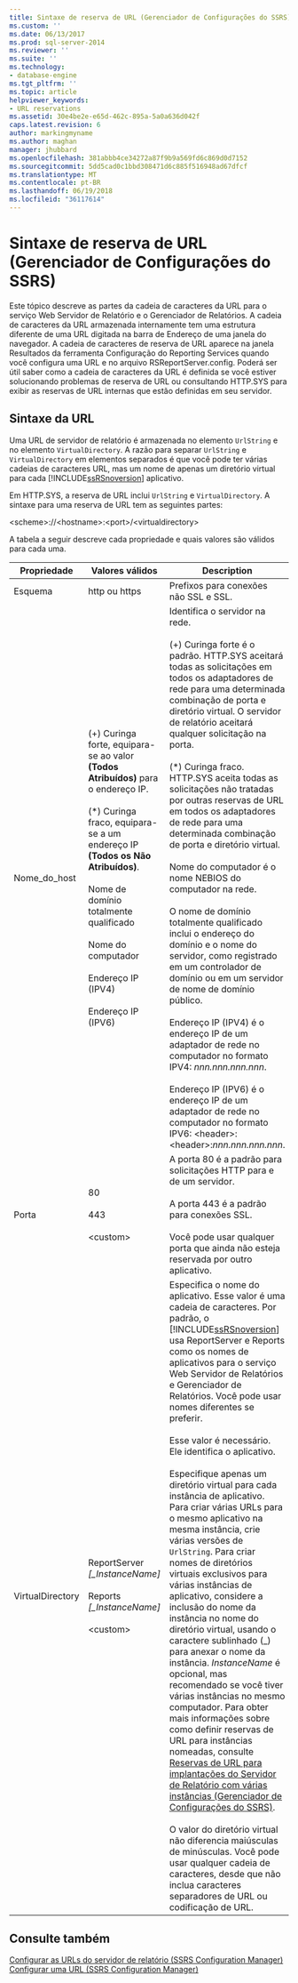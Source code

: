 ```yaml
---
title: Sintaxe de reserva de URL (Gerenciador de Configurações do SSRS) | Microsoft Docs
ms.custom: ''
ms.date: 06/13/2017
ms.prod: sql-server-2014
ms.reviewer: ''
ms.suite: ''
ms.technology:
- database-engine
ms.tgt_pltfrm: ''
ms.topic: article
helpviewer_keywords:
- URL reservations
ms.assetid: 30e4be2e-e65d-462c-895a-5a0a636d042f
caps.latest.revision: 6
author: markingmyname
ms.author: maghan
manager: jhubbard
ms.openlocfilehash: 381abbb4ce34272a87f9b9a569fd6c869d0d7152
ms.sourcegitcommit: 5dd5cad0c1bbd308471d6c885f516948ad67dfcf
ms.translationtype: MT
ms.contentlocale: pt-BR
ms.lasthandoff: 06/19/2018
ms.locfileid: "36117614"
---
```

# <a name="url-reservation-syntax--ssrs-configuration-manager"></a>Sintaxe de reserva de URL (Gerenciador de Configurações do SSRS)
  Este tópico descreve as partes da cadeia de caracteres da URL para o serviço Web Servidor de Relatório e o Gerenciador de Relatórios. A cadeia de caracteres da URL armazenada internamente tem uma estrutura diferente de uma URL digitada na barra de Endereço de uma janela do navegador. A cadeia de caracteres de reserva de URL aparece na janela Resultados da ferramenta Configuração do Reporting Services quando você configura uma URL e no arquivo RSReportServer.config. Poderá ser útil saber como a cadeia de caracteres da URL é definida se você estiver solucionando problemas de reserva de URL ou consultando HTTP.SYS para exibir as reservas de URL internas que estão definidas em seu servidor.  
  
## <a name="url-syntax"></a>Sintaxe da URL  
 Uma URL de servidor de relatório é armazenada no elemento `UrlString` e no elemento `VirtualDirectory`. A razão para separar `UrlString` e `VirtualDirectory` em elementos separados é que você pode ter várias cadeias de caracteres URL, mas um nome de apenas um diretório virtual para cada [!INCLUDE[ssRSnoversion](../../includes/ssrsnoversion-md.md)] aplicativo.  
  
 Em HTTP.SYS, a reserva de URL inclui `UrlString` e `VirtualDirectory`. A sintaxe para uma reserva de URL tem as seguintes partes:  
  
 \<scheme>://\<hostname>:\<port>/\<virtualdirectory>  
  
 A tabela a seguir descreve cada propriedade e quais valores são válidos para cada uma.  
  
|Propriedade|Valores válidos|Description|  
|--------------|------------------|-----------------|  
|Esquema|http ou https|Prefixos para conexões não SSL e SSL.|  
|Nome_do_host|(+) Curinga forte, equipara-se ao valor **(Todos Atribuídos)** para o endereço IP.<br /><br /> (\*) Curinga fraco, equipara-se a um endereço IP **(Todos os Não Atribuídos)**.<br /><br /> Nome de domínio totalmente qualificado<br /><br /> Nome do computador<br /><br /> Endereço IP (IPV4)<br /><br /> Endereço IP (IPV6)|Identifica o servidor na rede.<br /><br /> (+) Curinga forte é o padrão. HTTP.SYS aceitará todas as solicitações em todos os adaptadores de rede para uma determinada combinação de porta e diretório virtual. O servidor de relatório aceitará qualquer solicitação na porta.<br /><br /> (\*) Curinga fraco. HTTP.SYS aceita todas as solicitações não tratadas por outras reservas de URL em todos os adaptadores de rede para uma determinada combinação de porta e diretório virtual.<br /><br /> Nome do computador é o nome NEBIOS do computador na rede.<br /><br /> O nome de domínio totalmente qualificado inclui o endereço do domínio e o nome do servidor, como registrado em um controlador de domínio ou em um servidor de nome de domínio público.<br /><br /> Endereço IP (IPV4) é o endereço IP de um adaptador de rede no computador no formato IPV4: *nnn.nnn.nnn.nnn*.<br /><br /> Endereço IP (IPV6) é o endereço IP de um adaptador de rede no computador no formato IPV6: \<header>:\<header>:*nnn.nnn.nnn.nnn*.|  
|Porta|80<br /><br /> 443<br /><br /> \<custom>|A porta 80 é a padrão para solicitações HTTP para e de um servidor.<br /><br /> A porta 443 é a padrão para conexões SSL.<br /><br /> Você pode usar qualquer porta que ainda não esteja reservada por outro aplicativo.|  
|VirtualDirectory|ReportServer *[_InstanceName]*<br /><br /> Reports *[_InstanceName]*<br /><br /> \<custom>|Especifica o nome do aplicativo. Esse valor é uma cadeia de caracteres. Por padrão, o [!INCLUDE[ssRSnoversion](../../includes/ssrsnoversion-md.md)] usa ReportServer e Reports como os nomes de aplicativos para o serviço Web Servidor de Relatórios e Gerenciador de Relatórios. Você pode usar nomes diferentes se preferir.<br /><br /> Esse valor é necessário. Ele identifica o aplicativo.<br /><br /> Especifique apenas um diretório virtual para cada instância de aplicativo. Para criar várias URLs para o mesmo aplicativo na mesma instância, crie várias versões de `UrlString`. Para criar nomes de diretórios virtuais exclusivos para várias instâncias de aplicativo, considere a inclusão do nome da instância no nome do diretório virtual, usando o caractere sublinhado (_) para anexar o nome da instância. *InstanceName* é opcional, mas recomendado se você tiver várias instâncias no mesmo computador. Para obter mais informações sobre como definir reservas de URL para instâncias nomeadas, consulte [Reservas de URL para implantações do Servidor de Relatório com várias instâncias &#40;Gerenciador de Configurações do SSRS&#41;](url-reservations-for-multi-instance-report-server-deployments.md).<br /><br /> O valor do diretório virtual não diferencia maiúsculas de minúsculas. Você pode usar qualquer cadeia de caracteres, desde que não inclua caracteres separadores de URL ou codificação de URL.|  
  
## <a name="see-also"></a>Consulte também  
 [Configurar as URLs do servidor de relatório &#40;SSRS Configuration Manager&#41;](configure-report-server-urls-ssrs-configuration-manager.md)   
 [Configurar uma URL &#40;SSRS Configuration Manager&#41;](configure-a-url-ssrs-configuration-manager.md)  
  
  